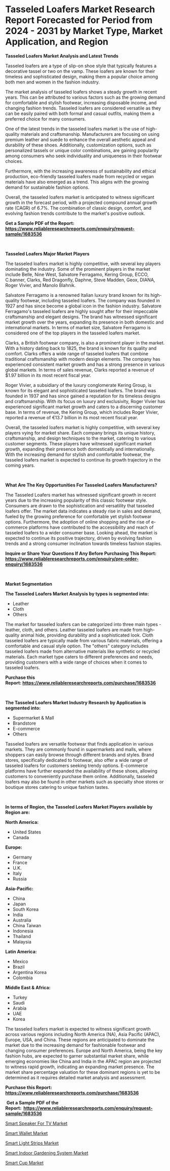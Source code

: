 <p><h1>Tasseled Loafers Market Research Report Forecasted for Period from 2024 -  2031 by Market Type, Market Application, and Region</h1></p><p><strong>Tasseled Loafers Market Analysis and Latest Trends</strong></p>
<p><p>Tasseled loafers are a type of slip-on shoe style that typically features a decorative tassel or two on the vamp. These loafers are known for their timeless and sophisticated design, making them a popular choice among both men and women in the fashion industry.</p><p>The market analysis of tasseled loafers shows a steady growth in recent years. This can be attributed to various factors such as the growing demand for comfortable and stylish footwear, increasing disposable income, and changing fashion trends. Tasseled loafers are considered versatile as they can be easily paired with both formal and casual outfits, making them a preferred choice for many consumers.</p><p>One of the latest trends in the tasseled loafers market is the use of high-quality materials and craftsmanship. Manufacturers are focusing on using premium leather and suede to enhance the overall aesthetic appeal and durability of these shoes. Additionally, customization options, such as personalized tassels or unique color combinations, are gaining popularity among consumers who seek individuality and uniqueness in their footwear choices.</p><p>Furthermore, with the increasing awareness of sustainability and ethical production, eco-friendly tasseled loafers made from recycled or vegan materials have also emerged as a trend. This aligns with the growing demand for sustainable fashion options.</p><p>Overall, the tasseled loafers market is anticipated to witness significant growth in the forecast period, with a projected compound annual growth rate (CAGR) of 6.7%. The combination of classic design, comfort, and evolving fashion trends contribute to the market's positive outlook.</p></p>
<p><strong>Get a Sample PDF of the Report:&nbsp; <a href="https://www.reliableresearchreports.com/enquiry/request-sample/1683536">https://www.reliableresearchreports.com/enquiry/request-sample/1683536</a></strong></p>
<p>&nbsp;</p>
<p><strong>Tasseled Loafers Major Market Players</strong></p>
<p><p>The tasseled loafers market is highly competitive, with several key players dominating the industry. Some of the prominent players in the market include Belle, Nine West, Salvatore Ferragamo, Kering Group, ECCO, C.banner, Clarks, Red Dragonfly, Daphne, Steve Madden, Geox, DIANA, Roger Vivier, and Manolo Blahnik.</p><p>Salvatore Ferragamo is a renowned Italian luxury brand known for its high-quality footwear, including tasseled loafers. The company was founded in 1927 and has since become a global icon in the fashion industry. Salvatore Ferragamo's tasseled loafers are highly sought after for their impeccable craftsmanship and elegant designs. The brand has witnessed significant market growth over the years, expanding its presence in both domestic and international markets. In terms of market size, Salvatore Ferragamo is considered one of the top players in the tasseled loafers market.</p><p>Clarks, a British footwear company, is also a prominent player in the market. With a history dating back to 1825, the brand is known for its quality and comfort. Clarks offers a wide range of tasseled loafers that combine traditional craftsmanship with modern design elements. The company has experienced consistent market growth and has a strong presence in various global markets. In terms of sales revenue, Clarks reported a revenue of $1.97 billion in its most recent fiscal year.</p><p>Roger Vivier, a subsidiary of the luxury conglomerate Kering Group, is known for its elegant and sophisticated tasseled loafers. The brand was founded in 1937 and has since gained a reputation for its timeless designs and craftsmanship. With its focus on luxury and exclusivity, Roger Vivier has experienced significant market growth and caters to a discerning customer base. In terms of revenue, the Kering Group, which includes Roger Vivier, reported a revenue of €13.7 billion in its most recent fiscal year.</p><p>Overall, the tasseled loafers market is highly competitive, with several key players vying for market share. Each company brings its unique history, craftsmanship, and design techniques to the market, catering to various customer segments. These players have witnessed significant market growth, expanding their presence both domestically and internationally. With the increasing demand for stylish and comfortable footwear, the tasseled loafers market is expected to continue its growth trajectory in the coming years.</p></p>
<p>&nbsp;</p>
<p><strong>What Are The Key Opportunities For Tasseled Loafers Manufacturers?</strong></p>
<p><p>The Tasseled Loafers market has witnessed significant growth in recent years due to the increasing popularity of this classic footwear style. Consumers are drawn to the sophistication and versatility that tasseled loafers offer. The market data indicates a steady rise in sales and demand, fueled by the growing preference for comfortable yet stylish footwear options. Furthermore, the adoption of online shopping and the rise of e-commerce platforms have contributed to the accessibility and reach of tasseled loafers to a wider consumer base. Looking ahead, the market is expected to continue its positive trajectory, driven by evolving fashion trends and a strong consumer inclination towards timeless fashion staples.</p></p>
<p><strong>Inquire or Share Your Questions If Any Before Purchasing This Report: <a href="https://www.reliableresearchreports.com/enquiry/pre-order-enquiry/1683536">https://www.reliableresearchreports.com/enquiry/pre-order-enquiry/1683536</a></strong></p>
<p>&nbsp;</p>
<p><strong>Market Segmentation</strong></p>
<p><strong>The Tasseled Loafers Market Analysis by types is segmented into:</strong></p>
<p><ul><li>Leather</li><li>Cloth</li><li>Others</li></ul></p>
<p><p>The market for tasseled loafers can be categorized into three main types - leather, cloth, and others. Leather tasseled loafers are made from high-quality animal hide, providing durability and a sophisticated look. Cloth tasseled loafers are typically made from various fabric materials, offering a comfortable and casual style option. The "others" category includes tasseled loafers made from alternative materials like synthetic or recycled materials. Each market type caters to different preferences and needs, providing customers with a wide range of choices when it comes to tasseled loafers.</p></p>
<p><strong>Purchase this Report:&nbsp;<a href="https://www.reliableresearchreports.com/purchase/1683536">https://www.reliableresearchreports.com/purchase/1683536</a></strong></p>
<p>&nbsp;</p>
<p><strong>The Tasseled Loafers Market Industry Research by Application is segmented into:</strong></p>
<p><ul><li>Supermarket & Mall</li><li>Brandstore</li><li>E-commerce</li><li>Others</li></ul></p>
<p><p>Tasseled loafers are versatile footwear that finds application in various markets. They are commonly found in supermarkets and malls, where shoppers can easily browse through different brands and styles. Brand stores, specifically dedicated to footwear, also offer a wide range of tasseled loafers for customers seeking trendy options. E-commerce platforms have further expanded the availability of these shoes, allowing customers to conveniently purchase them online. Additionally, tasseled loafers may also be found in other markets such as specialty shoe stores or boutique stores catering to unique fashion tastes.</p></p>
<p>&nbsp;</p>
<p><strong>In terms of Region, the Tasseled Loafers Market Players available by Region are:</strong></p>
<p>
    <p> <strong> North America: </strong>
        <ul>
            <li>United States</li>
            <li>Canada</li>
        </ul>
        </p> 
    <p> <strong> Europe: </strong>
        <ul>
            <li>Germany</li>
            <li>France</li>
            <li>U.K.</li>
            <li>Italy</li>
            <li>Russia</li>
        </ul>
        </p> 
    <p> <strong> Asia-Pacific: </strong>
        <ul>
            <li>China</li>
            <li>Japan</li>
            <li>South Korea</li>
            <li>India</li>
            <li>Australia</li>
            <li>China Taiwan</li>
            <li>Indonesia</li>
            <li>Thailand</li>
            <li>Malaysia</li>
        </ul>
        </p> 
    <p> <strong> Latin America: </strong>
        <ul>
            <li>Mexico</li>
            <li>Brazil</li>
            <li>Argentina Korea</li>
            <li>Colombia</li>
        </ul>
        </p> 
    <p> <strong> Middle East & Africa: </strong>
        <ul>
            <li>Turkey</li>
            <li>Saudi</li>
            <li>Arabia</li>
            <li>UAE</li>
            <li>Korea</li>
        </ul>
    </p>
    </p>
<p><p>The tasseled loafers market is expected to witness significant growth across various regions including North America (NA), Asia Pacific (APAC), Europe, USA, and China. These regions are anticipated to dominate the market due to the increasing demand for fashionable footwear and changing consumer preferences. Europe and North America, being the key fashion hubs, are expected to garner substantial market share, while emerging economies like China and India in the APAC region are projected to witness rapid growth, indicating an expanding market presence. The market share percentage valuation for these dominant regions is yet to be determined as it requires detailed market analysis and assessment.</p></p>
<p><strong>Purchase this Report: <a href="https://www.reliableresearchreports.com/purchase/1683536">https://www.reliableresearchreports.com/purchase/1683536</a></strong></p>
<p>&nbsp;<strong>Get a Sample PDF of the Report:&nbsp;&nbsp;<a href="https://www.reliableresearchreports.com/enquiry/request-sample/1683536">https://www.reliableresearchreports.com/enquiry/request-sample/1683536</a></strong></p>
<p><strong></strong></p>
<p><p><a href="https://github.com/maliyahmorrow6654/Market-Research-Report-List-2/blob/main/smart-speaker-for-tv-market.md">Smart Speaker For TV Market</a></p><p><a href="https://github.com/deliacustodio40/Market-Research-Report-List-2/blob/main/smart-wallet-market.md">Smart Wallet Market</a></p><p><a href="https://github.com/abdelrhmankishk22/Market-Research-Report-List-2/blob/main/smart-light-strips-market.md">Smart Light Strips Market</a></p><p><a href="https://github.com/mahnoor2003/Market-Research-Report-List-2/blob/main/smart-indoor-gardening-system-market.md">Smart Indoor Gardening System Market</a></p><p><a href="https://github.com/marloy8/Market-Research-Report-List-2/blob/main/smart-cup-market.md">Smart Cup Market</a></p></p>